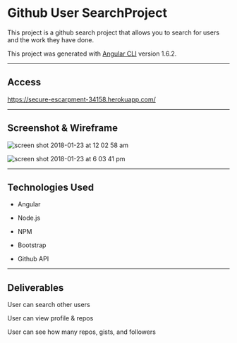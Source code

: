 # Github User SearchProject

This project is a github search project that allows you to search for users and the work they have done.

This project was generated with [Angular CLI](https://github.com/angular/angular-cli) version 1.6.2.

___


## Access

https://secure-escarpment-34158.herokuapp.com/

___



## Screenshot & Wireframe

![screen shot 2018-01-23 at 12 02 58 am](https://user-images.githubusercontent.com/26726476/35769550-d5863a06-08da-11e8-8c4f-816566c7d3a6.png)

![screen shot 2018-01-23 at 6 03 41 pm](https://user-images.githubusercontent.com/26726476/35769552-db1471b8-08da-11e8-8713-607a31fc0bf5.png)


___


## Technologies Used

* Angular

* Node.js

* NPM

* Bootstrap

* Github API

___


## Deliverables

User can search other users

User can view profile & repos

User can see how many repos, gists, and followers






